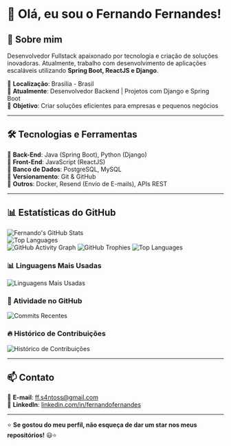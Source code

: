 # 👋 Olá, eu sou o Fernando Fernandes!  

## 🚀 Sobre mim  
Desenvolvedor Fullstack apaixonado por tecnologia e criação de soluções inovadoras. Atualmente, trabalho com desenvolvimento de aplicações escaláveis utilizando **Spring Boot, ReactJS e Django**.

📍 **Localização**: Brasília - Brasil  
💼 **Atualmente**: Desenvolvedor Backend | Projetos com Django e Spring Boot  
🎯 **Objetivo**: Criar soluções eficientes para empresas e pequenos negócios  

---

## 🛠️ Tecnologias e Ferramentas  
🔹 **Back-End**: Java (Spring Boot), Python (Django)  
🔹 **Front-End**: JavaScript (ReactJS)  
🔹 **Banco de Dados**: PostgreSQL, MySQL  
🔹 **Versionamento**: Git & GitHub  
🔹 **Outros**: Docker, Resend (Envio de E-mails), APIs REST  

---

## 📊 Estatísticas do GitHub  
![Fernando's GitHub Stats](https://github-readme-stats.vercel.app/api?username=FFS4ant0s&show_icons=true&theme=radical)  
![Top Languages](https://github-readme-stats.vercel.app/api/top-langs/?username=FFS4ant0s&layout=compact&theme=radical)  
![GitHub Activity Graph](https://github-readme-activity-graph.vercel.app/graph?username=FFS4ant0s&theme=radical)
![GitHub Trophies](https://github-profile-trophy.vercel.app/?username=FFS4ant0s&theme=radical&no-frame=true&no-bg=true&margin-w=4)
![Top Languages](https://github-readme-stats.vercel.app/api/top-langs/?username=FFS4ant0s&layout=compact&theme=radical&langs_count=8)


### 📊 Linguagens Mais Usadas
![Linguagens Mais Usadas](https://github-profile-summary-cards.vercel.app/api/cards/repos-per-language?username=FFS4ant0s&theme=radical)

### 🚀 Atividade no GitHub
![Commits Recentes](https://github-profile-summary-cards.vercel.app/api/cards/commit-per-day?username=FFS4ant0s&theme=radical)

### 🔥 Histórico de Contribuições
![Histórico de Contribuições](https://github-profile-summary-cards.vercel.app/api/cards/productive-time?username=FFS4ant0s&theme=radical)

---

## 📫 Contato  
📧 **E-mail**: [ff.s4ntoss@gmail.com](mailto:ff.s4ntoss@gmail.com)  
💼 **LinkedIn**: [linkedin.com/in/fernandofernandes](https://www.linkedin.com/in/fernando-fernandes-a10927225/)   

---

⭐ **Se gostou do meu perfil, não esqueça de dar um star nos meus repositórios!** 😃⭐  
